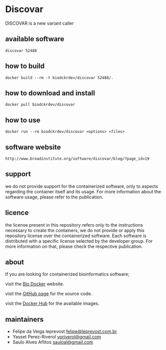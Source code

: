 Discovar
=====
DISCOVAR is a new variant caller


available software
--------
`discovar 52488`


how to build
------------
`docker build --rm -t biodckrdev/discovar 52488/.`


how to download and install
---------------------------
`docker pull biodckrdev/discovar`


how to use
------------
`docker run --rm biodckrdev/discovar <options> <files>`


software website
----------------
`
http://www.broadinstitute.org/software/discovar/blog/?page_id=19
`


support
-------
we do not provide support for the containerized software, only to aspects regarding the container itself
and its usage. For more information about the software usage, please refer to the publication.


licence
-------
the license present in this repository refers only to the instructions necessary to create the containers, we do not provide or apply this repository license over the containerized software. Each software is distributed with a specific license selected by the developer group. For more information on that, please check the respective publication.


about
-----
If you are looking for containerized bioinformatics software;

visit the [Bio Docker](http://biodocker.github.io "Bio Docker") website.

visit the [GitHub page](https://github.com/BioDocker/) for the source code.

visit the [Docker Hub](https://registry.hub.docker.com/repos/biodckr/) for the available images.


maintainers
-----------
* Felipe da Veiga leprevost <felipe@leprevost.com.br>
* Yasset Perez-Riverol <ypriverol@gmail.com>
* Saulo Alves Aflitos <sauloal@gmail.com>
